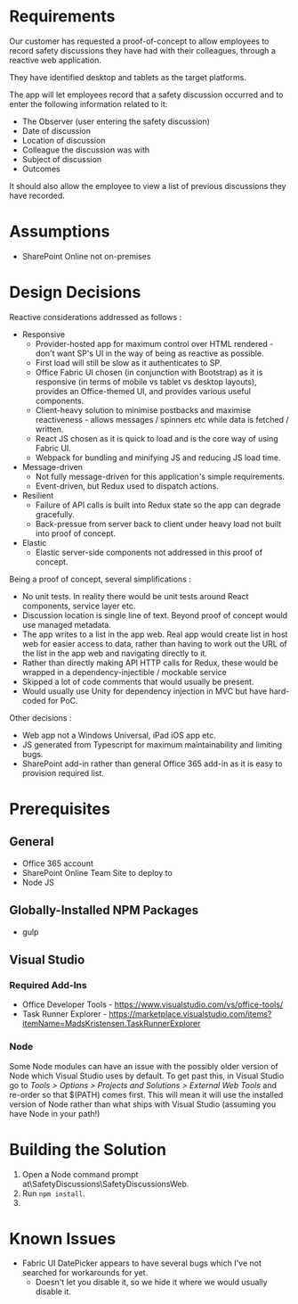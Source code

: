 # Requirements
Our customer has requested a proof-of-concept to allow employees to record safety discussions they have had with their colleagues, through a reactive web application. 

They have identified desktop and tablets as the target platforms. 

The app will let employees record that a safety discussion occurred and to enter the following information related to it: 

- The Observer (user entering the safety discussion) 
- Date of discussion 
- Location of discussion 
- Colleague the discussion was with 
- Subject of discussion 
- Outcomes 

It should also allow the employee to view a list of previous discussions they have recorded. 

# Assumptions
- SharePoint Online not on-premises

# Design Decisions
Reactive considerations addressed as follows :
- Responsive
    - Provider-hosted app for maximum control over HTML rendered - don't want SP's UI in the way of being as reactive as possible.
    - First load will still be slow as it authenticates to SP.
    - Office Fabric UI chosen (in conjunction with Bootstrap) as it is responsive (in terms of mobile vs tablet vs desktop layouts), provides an Office-themed UI, and provides various useful components.
    - Client-heavy solution to minimise postbacks and maximise reactiveness - allows messages / spinners etc while data is fetched / written.
    - React JS chosen as it is quick to load and is the core way of using Fabric UI.
    - Webpack for bundling and minifying JS and reducing JS load time.
- Message-driven
  - Not fully message-driven for this application's simple requirements. 
  - Event-driven, but Redux used to dispatch actions.
- Resilient
  - Failure of API calls is built into Redux state so the app can degrade gracefully.
  - Back-pressue from server back to client under heavy load not built into proof of concept.
- Elastic
  - Elastic server-side components not addressed in this proof of concept.

Being a proof of concept, several simplifications :
  - No unit tests. In reality there would be unit tests around React components, service layer etc.
  - Discussion location is single line of text. Beyond proof of concept would use managed metadata.
  - The app writes to a list in the app web. Real app would create list in host web for easier access to data, rather than having to work out the URL of the list in the app web and navigating directly to it.
  - Rather than directly making API HTTP calls for Redux, these would be wrapped in a dependency-injectible / mockable service
  - Skipped a lot of code comments that would usually be present.
  - Would usually use Unity for dependency injection in MVC but have hard-coded for PoC.

Other decisions :
- Web app not a Windows Universal, iPad iOS app etc.
- JS generated from Typescript for maximum maintainability and limiting bugs.
- SharePoint add-in rather than general Office 365 add-in as it is easy to provision required list.



# Prerequisites
## General
- Office 365 account
- SharePoint Online Team Site to deploy to
- Node JS

## Globally-Installed NPM Packages
- gulp

## Visual Studio
### Required Add-Ins
- Office Developer Tools - https://www.visualstudio.com/vs/office-tools/
- Task Runner Explorer - https://marketplace.visualstudio.com/items?itemName=MadsKristensen.TaskRunnerExplorer

### Node
Some Node modules can have an issue with the possibly older version of Node which Visual Studio uses by default. To get past this, in Visual Studio go to *Tools > Options > Projects and Solutions > External Web Tools* and re-order so that $(PATH) comes first. This will mean it will use the installed version of Node rather than what ships with Visual Studio (assuming you have Node in your path!)

# Building the Solution
1. Open a Node command prompt at\SafetyDiscussions\SafetyDiscussionsWeb.
2. Run `npm install`.
3. 

# Known Issues
- Fabric UI DatePicker appears to have several bugs which I've not searched for workarounds for yet.
  - Doesn't let you disable it, so we hide it where we would usually disable it.
